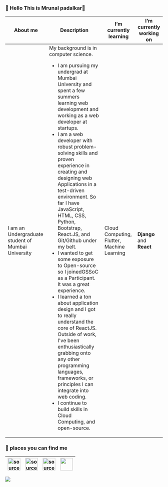 ### :cake: Hello This is Mrunal padalkar👋
 
 
 | About me | Description |I’m currently learning | I’m currently working on
 | ------------- | ------------- | ------------- | ------------- | 
 | I am an Undergraduate student of Mumbai University</strong> | My background is in computer science.<ul><li>I am pursuing my undergrad at Mumbai University and spent a few summers learning web development and working as a web developer at startups.</li><li>I am a web developer with robust problem-solving skills and proven experience in creating and designing web Applications in a test-driven environment. So far I have JavaScript, HTML, CSS, Python, Bootstrap, React.JS, and Git/Github under my belt.</li><li>I wanted to get some exposure to Open-source so I joinedGSSoC as a Participant. It was a great experience.</li><li>I learned a ton about application design and I got to really understand the core of ReactJS. Outside of work, I've been enthusiastically grabbing onto any other programming languages, frameworks, or principles I can integrate into web coding.</li><li>I continue to build skills in Cloud Computing, and open-source.</li></ul> | Cloud Computing, Flutter, Machine Learning | <b>Django</b> and <b>React</b> |

 ### :cake: places you can find me 

|<a href="https://www.linkedin.com/in/mrunal-padalkar-b64a3b19b/" target="_blank" rel="noopener noreferrer"><img src="https://i.imgur.com/kF9HMpz.png" width=40px height=40px title="source: imgur.com" /></a>   | <a href="mailto: mrunalvilas@gmail.com"><img src="https://1000logos.net/wp-content/uploads/2018/05/Gmail-logo.png" width=40px height=40px title="source: imgur.com" /></a> | <a href="https://twitter.com/MrunalPadalkar" target="_blank" rel="noopener noreferrer"><img src="https://i.imgur.com/G7yTDHP.png" width=40px height=40px title="source: imgur.com" /></a> | <a href="https://mrunalvilas.github.io/" target="_blank" rel="noopener noreferrer"><img src="https://encrypted-tbn0.gstatic.com/images?q=tbn:ANd9GcT37PG376EZ6z05603YhR-JW6W6X0y8lLsuyg&usqp=CAU" width=40px height=40px /></a>
| ------------- | ------------- | ------------- | ------------- | 




![](https://komarev.com/ghpvc/?username=mrunalvilas&style=plastic&&label=Visitor+alert)



 <br>
